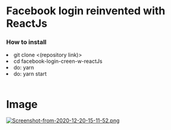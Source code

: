 <h1>Facebook login reinvented with ReactJs</h1>                               

<h3>How to install</h3>                               
                               
<li> git clone <(repository link)></li>                               
                                
<li> cd facebook-login-creen-w-reactJs</li>                               
                                
<li> do: yarn</li>                               
                                
<li> do: yarn start </li>                               
                               
<br>                               
<h1>Image</h1>                               
                      
  [![Screenshot-from-2020-12-20-15-11-52.png](https://i.postimg.cc/sXv104Nr/Screenshot-from-2020-12-20-15-11-52.png)](https://postimg.cc/PpntCYH3)
